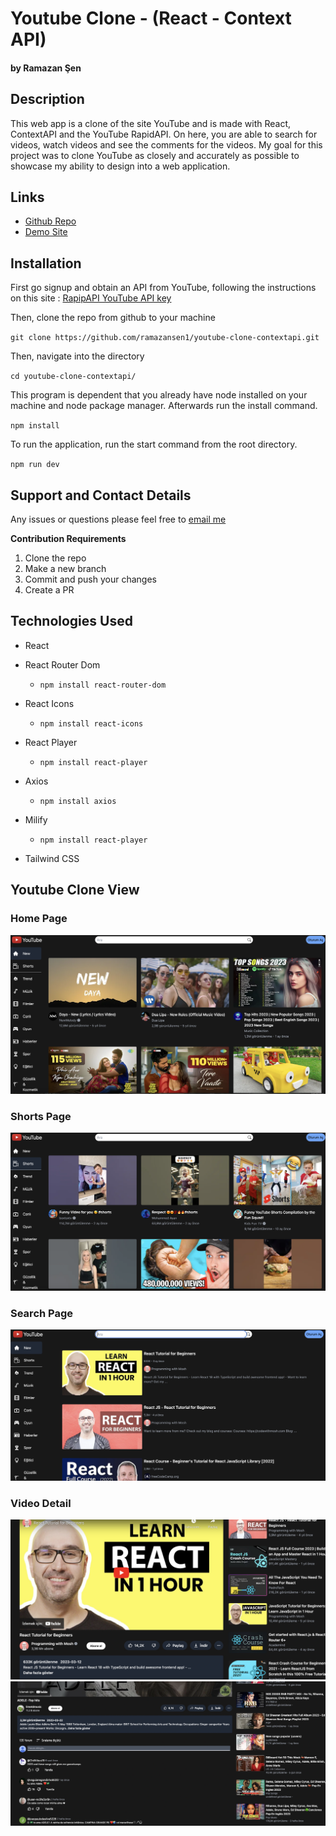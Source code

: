 # Youtube Clone - (React - Context API)

#### by Ramazan Şen

## Description

This web app is a clone of the site YouTube and is made with React, ContextAPI and the YouTube RapidAPI. On here, you are able to search for videos, watch videos and see the comments for the videos. My goal for this project was to clone YouTube as closely and accurately as possible to showcase my ability to design into a web application.

## Links

- [Github Repo](https://github.com/ramazansen1/youtube-clone-contextapi)
- [Demo Site](https://youtube-clone-reactt.netlify.app)

## Installation

First go signup and obtain an API from YouTube, following the instructions on this site : [RapipAPI YouTube API key](https://rapidapi.com/)

Then, clone the repo from github to your machine

`git clone https://github.com/ramazansen1/youtube-clone-contextapi.git`

Then, navigate into the directory

`cd youtube-clone-contextapi/`

This program is dependent that you already have node installed on your machine and node package manager. Afterwards run the install command.

`npm install`

To run the application, run the start command from the root directory.

`npm run dev`

## Support and Contact Details

Any issues or questions please feel free to [email me](mailto:snramazansen@gmail.com)

**Contribution Requirements**

1. Clone the repo
2. Make a new branch
3. Commit and push your changes
4. Create a PR

## Technologies Used

- React

- React Router Dom

  - `npm install react-router-dom`

- React Icons

  - `npm install react-icons`

- React Player

  - `npm install react-player`

- Axios

  - `npm install axios`

- Milify

  - `npm install react-player`

- Tailwind CSS

## Youtube Clone View

### Home Page

<img src="/public/screen-images/homepage.png">

### Shorts Page

<img src="/public/screen-images/shorts.png">

### Search Page

<img src="/public/screen-images/search.png">

### Video Detail

<img src="/public/screen-images/videodetail_1.png">
<img src="/public/screen-images/video-detail_1.1.png">
